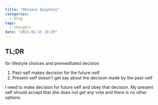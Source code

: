 ```yaml
---
title: "Obvious Epiphany"
categories:
  - blog
tags:
  - thoughts
date: "2021-01-15 18:29"
---
```

## TL;DR
for lifestyle choices and premeditated decision

1. Past-self makes decision for the future-self
2. Present-self doesn't get say about the decision made by the past-self

I need to make decision for future self and obey that decision. My present self should accept that she does not get any vote and there is no other options.
